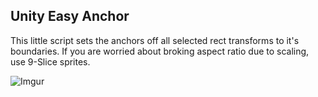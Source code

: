 ## Unity Easy Anchor
This little script sets the anchors off all selected rect transforms to it's boundaries.
If you are worried about broking aspect ratio due to scaling, use 9-Slice sprites.

![Imgur](https://i.imgur.com/57qpK8T.gifv)